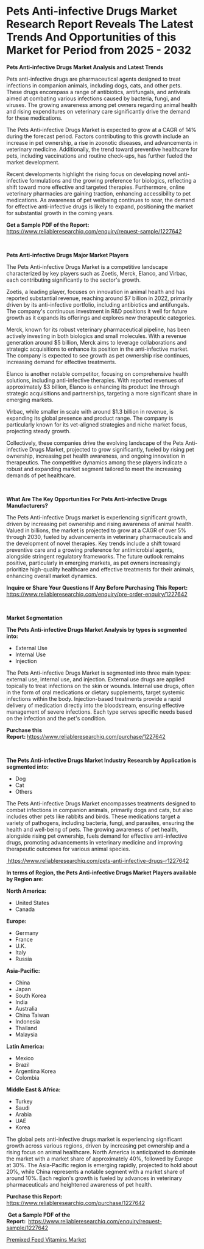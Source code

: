 <p><h1>Pets Anti-infective Drugs Market Research Report Reveals The Latest Trends And Opportunities of this Market for Period from 2025 - 2032</h1></p><p><strong>Pets Anti-infective Drugs Market Analysis and Latest Trends</strong></p>
<p><p>Pets anti-infective drugs are pharmaceutical agents designed to treat infections in companion animals, including dogs, cats, and other pets. These drugs encompass a range of antibiotics, antifungals, and antivirals aimed at combating various infections caused by bacteria, fungi, and viruses. The growing awareness among pet owners regarding animal health and rising expenditures on veterinary care significantly drive the demand for these medications.</p><p>The Pets Anti-infective Drugs Market is expected to grow at a CAGR of 14% during the forecast period. Factors contributing to this growth include an increase in pet ownership, a rise in zoonotic diseases, and advancements in veterinary medicine. Additionally, the trend toward preventive healthcare for pets, including vaccinations and routine check-ups, has further fueled the market development.</p><p>Recent developments highlight the rising focus on developing novel anti-infective formulations and the growing preference for biologics, reflecting a shift toward more effective and targeted therapies. Furthermore, online veterinary pharmacies are gaining traction, enhancing accessibility to pet medications. As awareness of pet wellbeing continues to soar, the demand for effective anti-infective drugs is likely to expand, positioning the market for substantial growth in the coming years.</p></p>
<p><strong>Get a Sample PDF of the Report:&nbsp;</strong> <a href="https://www.reliableresearchiq.com/enquiry/request-sample/1227642?utm_campaign=3107&utm_medium=2&utm_source=Github&utm_content=ia&utm_term=09032025&utm_id=pets-anti-infective-drugs">https://www.reliableresearchiq.com/enquiry/request-sample/1227642</a></p>
<p>&nbsp;</p>
<p><strong>Pets Anti-infective Drugs Major Market Players</strong></p>
<p><p>The Pets Anti-infective Drugs Market is a competitive landscape characterized by key players such as Zoetis, Merck, Elanco, and Virbac, each contributing significantly to the sector's growth. </p><p>Zoetis, a leading player, focuses on innovation in animal health and has reported substantial revenue, reaching around $7 billion in 2022, primarily driven by its anti-infective portfolio, including antibiotics and antifungals. The company's continuous investment in R&D positions it well for future growth as it expands its offerings and explores new therapeutic categories.</p><p>Merck, known for its robust veterinary pharmaceutical pipeline, has been actively investing in both biologics and small molecules. With a revenue generation around $5 billion, Merck aims to leverage collaborations and strategic acquisitions to enhance its position in the anti-infective market. The company is expected to see growth as pet ownership rise continues, increasing demand for effective treatments.</p><p>Elanco is another notable competitor, focusing on comprehensive health solutions, including anti-infective therapies. With reported revenues of approximately $3 billion, Elanco is enhancing its product line through strategic acquisitions and partnerships, targeting a more significant share in emerging markets. </p><p>Virbac, while smaller in scale with around $1.3 billion in revenue, is expanding its global presence and product range. The company is particularly known for its vet-aligned strategies and niche market focus, projecting steady growth.</p><p>Collectively, these companies drive the evolving landscape of the Pets Anti-infective Drugs Market, projected to grow significantly, fueled by rising pet ownership, increasing pet health awareness, and ongoing innovation in therapeutics. The competitive dynamics among these players indicate a robust and expanding market segment tailored to meet the increasing demands of pet healthcare.</p></p>
<p>&nbsp;</p>
<p><strong>What Are The Key Opportunities For Pets Anti-infective Drugs Manufacturers?</strong></p>
<p><p>The Pets Anti-infective Drugs market is experiencing significant growth, driven by increasing pet ownership and rising awareness of animal health. Valued in billions, the market is projected to grow at a CAGR of over 5% through 2030, fueled by advancements in veterinary pharmaceuticals and the development of novel therapies. Key trends include a shift toward preventive care and a growing preference for antimicrobial agents, alongside stringent regulatory frameworks. The future outlook remains positive, particularly in emerging markets, as pet owners increasingly prioritize high-quality healthcare and effective treatments for their animals, enhancing overall market dynamics.</p></p>
<p><strong>Inquire or Share Your Questions If Any Before Purchasing This Report:</strong> <a href="https://www.reliableresearchiq.com/enquiry/pre-order-enquiry/1227642?utm_campaign=3107&utm_medium=2&utm_source=Github&utm_content=ia&utm_term=09032025&utm_id=pets-anti-infective-drugs">https://www.reliableresearchiq.com/enquiry/pre-order-enquiry/1227642</a></p>
<p>&nbsp;</p>
<p><strong>Market Segmentation</strong></p>
<p><strong>The Pets Anti-infective Drugs Market Analysis by types is segmented into:</strong></p>
<p><ul><li>External Use</li><li>Internal Use</li><li>Injection</li></ul></p>
<p><p>The Pets Anti-infective Drugs Market is segmented into three main types: external use, internal use, and injection. External use drugs are applied topically to treat infections on the skin or wounds. Internal use drugs, often in the form of oral medications or dietary supplements, target systemic infections within the body. Injection-based treatments provide a rapid delivery of medication directly into the bloodstream, ensuring effective management of severe infections. Each type serves specific needs based on the infection and the pet's condition.</p></p>
<p><strong>Purchase this Report:&nbsp;</strong><a href="https://www.reliableresearchiq.com/purchase/1227642?utm_campaign=3107&utm_medium=2&utm_source=Github&utm_content=ia&utm_term=09032025&utm_id=pets-anti-infective-drugs">https://www.reliableresearchiq.com/purchase/1227642</a></p>
<p>&nbsp;</p>
<p><strong>The Pets Anti-infective Drugs Market Industry Research by Application is segmented into:</strong></p>
<p><ul><li>Dog</li><li>Cat</li><li>Others</li></ul></p>
<p><p>The Pets Anti-infective Drugs Market encompasses treatments designed to combat infections in companion animals, primarily dogs and cats, but also includes other pets like rabbits and birds. These medications target a variety of pathogens, including bacteria, fungi, and parasites, ensuring the health and well-being of pets. The growing awareness of pet health, alongside rising pet ownership, fuels demand for effective anti-infective drugs, promoting advancements in veterinary medicine and improving therapeutic outcomes for various animal species.</p></p>
<p><a href="https://www.reliableresearchiq.com/pets-anti-infective-drugs-r1227642?utm_campaign=3107&utm_medium=2&utm_source=Github&utm_content=ia&utm_term=09032025&utm_id=pets-anti-infective-drugs">&nbsp;https://www.reliableresearchiq.com/pets-anti-infective-drugs-r1227642</a></p>
<p><strong>In terms of Region, the Pets Anti-infective Drugs Market Players available by Region are:</strong></p>
<p>
    <p> <strong> North America: </strong>
        <ul>
            <li>United States</li>
            <li>Canada</li>
        </ul>
        </p> 
    <p> <strong> Europe: </strong>
        <ul>
            <li>Germany</li>
            <li>France</li>
            <li>U.K.</li>
            <li>Italy</li>
            <li>Russia</li>
        </ul>
        </p> 
    <p> <strong> Asia-Pacific: </strong>
        <ul>
            <li>China</li>
            <li>Japan</li>
            <li>South Korea</li>
            <li>India</li>
            <li>Australia</li>
            <li>China Taiwan</li>
            <li>Indonesia</li>
            <li>Thailand</li>
            <li>Malaysia</li>
        </ul>
        </p> 
    <p> <strong> Latin America: </strong>
        <ul>
            <li>Mexico</li>
            <li>Brazil</li>
            <li>Argentina Korea</li>
            <li>Colombia</li>
        </ul>
        </p> 
    <p> <strong> Middle East & Africa: </strong>
        <ul>
            <li>Turkey</li>
            <li>Saudi</li>
            <li>Arabia</li>
            <li>UAE</li>
            <li>Korea</li>
        </ul>
    </p>
    </p>
<p><p>The global pets anti-infective drugs market is experiencing significant growth across various regions, driven by increasing pet ownership and a rising focus on animal healthcare. North America is anticipated to dominate the market with a market share of approximately 40%, followed by Europe at 30%. The Asia-Pacific region is emerging rapidly, projected to hold about 20%, while China represents a notable segment with a market share of around 10%. Each region's growth is fueled by advances in veterinary pharmaceuticals and heightened awareness of pet health.</p></p>
<p><strong>Purchase this Report: </strong><a href="https://www.reliableresearchiq.com/purchase/1227642?utm_campaign=3107&utm_medium=2&utm_source=Github&utm_content=ia&utm_term=09032025&utm_id=pets-anti-infective-drugs">https://www.reliableresearchiq.com/purchase/1227642</a></p>
<p>&nbsp;<strong>Get a Sample PDF of the Report:&nbsp;&nbsp;</strong><a href="https://www.reliableresearchiq.com/enquiry/request-sample/1227642?utm_campaign=3107&utm_medium=2&utm_source=Github&utm_content=ia&utm_term=09032025&utm_id=pets-anti-infective-drugs">https://www.reliableresearchiq.com/enquiry/request-sample/1227642</a></p>
<p><strong></strong></p>
<p><p><a href="https://github.com/obajimlaweh59/Market-Research-Report-List-1/blob/main/premixed-feed-vitamins-market.md?utm_campaign=3107&utm_medium=2&utm_source=Github&utm_content=ia&utm_term=09032025&utm_id=pets-anti-infective-drugs">Premixed Feed Vitamins Market</a></p></p>